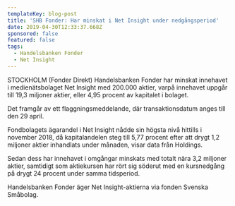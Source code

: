 ```yaml
---
templateKey: blog-post
title: 'SHB Fonder: Har minskat i Net Insight under nedgångsperiod'
date: 2019-04-30T12:33:37.668Z
sponsored: false
featured: false
tags:
  - Handelsbanken Fonder
  - Net Insight
---
```

STOCKHOLM (Fonder Direkt) Handelsbanken Fonder har minskat innehavet i medienätsbolaget Net Insight med 200.000 aktier, varpå innehavet uppgår till 19,3 miljoner aktier, eller 4,95 procent av kapitalet i bolaget.



Det framgår av ett flaggningsmeddelande, där transaktionsdatum anges till den 29 april.



Fondbolagets ägarandel i Net Insight nådde sin högsta nivå hittills i november 2018, då kapitalandelen steg till 5,77 procent efter att drygt 1,2 miljoner aktier inhandlats under månaden, visar data från Holdings.



Sedan dess har innehavet i omgångar minskats med totalt nära 3,2 miljoner aktier, samtidigt som aktiekursen har rört sig söderut med en kursnedgång på drygt 24 procent under samma tidsperiod.



Handelsbanken Fonder äger Net Insight-aktierna via fonden Svenska Småbolag.
